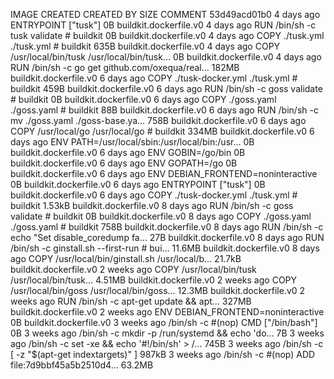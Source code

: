 IMAGE CREATED CREATED BY SIZE COMMENT
53d49acd01b0 4 days ago ENTRYPOINT ["tusk"] 0B buildkit.dockerfile.v0
<missing> 4 days ago RUN /bin/sh -c tusk validate # buildkit 0B buildkit.dockerfile.v0
<missing> 4 days ago COPY ./tusk.yml ./tusk.yml # buildkit 635B buildkit.dockerfile.v0
<missing> 4 days ago COPY /usr/local/bin/tusk /usr/local/bin/tusk… 0B buildkit.dockerfile.v0
<missing> 4 days ago RUN /bin/sh -c go get github.com/oxequa/real… 182MB buildkit.dockerfile.v0
<missing> 6 days ago COPY ./tusk-docker.yml ./tusk.yml # buildkit 459B buildkit.dockerfile.v0
<missing> 6 days ago RUN /bin/sh -c goss validate # buildkit 0B buildkit.dockerfile.v0
<missing> 6 days ago COPY ./goss.yaml ./goss.yaml # buildkit 88B buildkit.dockerfile.v0
<missing> 6 days ago RUN /bin/sh -c mv ./goss.yaml ./goss-base.ya… 758B buildkit.dockerfile.v0
<missing> 6 days ago COPY /usr/local/go /usr/local/go # buildkit 334MB buildkit.dockerfile.v0
<missing> 6 days ago ENV PATH=/usr/local/sbin:/usr/local/bin:/usr… 0B buildkit.dockerfile.v0
<missing> 6 days ago ENV GOBIN=/go/bin 0B buildkit.dockerfile.v0
<missing> 6 days ago ENV GOPATH=/go 0B buildkit.dockerfile.v0
<missing> 6 days ago ENV DEBIAN_FRONTEND=noninteractive 0B buildkit.dockerfile.v0
<missing> 6 days ago ENTRYPOINT ["tusk"] 0B buildkit.dockerfile.v0
<missing> 6 days ago COPY ./tusk-docker.yml ./tusk.yml # buildkit 1.53kB buildkit.dockerfile.v0
<missing> 8 days ago RUN /bin/sh -c goss validate # buildkit 0B buildkit.dockerfile.v0
<missing> 8 days ago COPY ./goss.yaml ./goss.yaml # buildkit 758B buildkit.dockerfile.v0
<missing> 8 days ago RUN /bin/sh -c echo "Set disable_coredump fa… 27B buildkit.dockerfile.v0
<missing> 8 days ago RUN /bin/sh -c ginstall.sh --first-run # bui… 11.6MB buildkit.dockerfile.v0
<missing> 8 days ago COPY /usr/local/bin/ginstall.sh /usr/local/b… 21.7kB buildkit.dockerfile.v0
<missing> 2 weeks ago COPY /usr/local/bin/tusk /usr/local/bin/tusk… 4.51MB buildkit.dockerfile.v0
<missing> 2 weeks ago COPY /usr/local/bin/goss /usr/local/bin/goss… 12.3MB buildkit.dockerfile.v0
<missing> 2 weeks ago RUN /bin/sh -c apt-get update && apt… 327MB buildkit.dockerfile.v0
<missing> 2 weeks ago ENV DEBIAN_FRONTEND=noninteractive 0B buildkit.dockerfile.v0
<missing> 3 weeks ago /bin/sh -c #(nop) CMD ["/bin/bash"] 0B
<missing> 3 weeks ago /bin/sh -c mkdir -p /run/systemd && echo 'do… 7B
<missing> 3 weeks ago /bin/sh -c set -xe && echo '#!/bin/sh' > /… 745B
<missing> 3 weeks ago /bin/sh -c [ -z "$(apt-get indextargets)" ] 987kB
<missing> 3 weeks ago /bin/sh -c #(nop) ADD file:7d9bbf45a5b2510d4… 63.2MB
